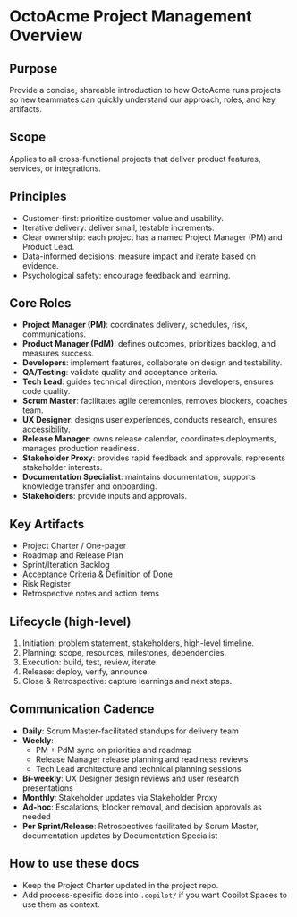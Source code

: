 # OctoAcme Project Management Overview

## Purpose
Provide a concise, shareable introduction to how OctoAcme runs projects so new teammates can quickly understand our approach, roles, and key artifacts.

## Scope
Applies to all cross-functional projects that deliver product features, services, or integrations.

## Principles
- Customer-first: prioritize customer value and usability.
- Iterative delivery: deliver small, testable increments.
- Clear ownership: each project has a named Project Manager (PM) and Product Lead.
- Data-informed decisions: measure impact and iterate based on evidence.
- Psychological safety: encourage feedback and learning.

## Core Roles
- **Project Manager (PM)**: coordinates delivery, schedules, risk, communications.
- **Product Manager (PdM)**: defines outcomes, prioritizes backlog, and measures success.
- **Developers**: implement features, collaborate on design and testability.
- **QA/Testing**: validate quality and acceptance criteria.
- **Tech Lead**: guides technical direction, mentors developers, ensures code quality.
- **Scrum Master**: facilitates agile ceremonies, removes blockers, coaches team.
- **UX Designer**: designs user experiences, conducts research, ensures accessibility.
- **Release Manager**: owns release calendar, coordinates deployments, manages production readiness.
- **Stakeholder Proxy**: provides rapid feedback and approvals, represents stakeholder interests.
- **Documentation Specialist**: maintains documentation, supports knowledge transfer and onboarding.
- **Stakeholders**: provide inputs and approvals.

## Key Artifacts
- Project Charter / One-pager
- Roadmap and Release Plan
- Sprint/Iteration Backlog
- Acceptance Criteria & Definition of Done
- Risk Register
- Retrospective notes and action items

## Lifecycle (high-level)
1. Initiation: problem statement, stakeholders, high-level timeline.
2. Planning: scope, resources, milestones, dependencies.
3. Execution: build, test, review, iterate.
4. Release: deploy, verify, announce.
5. Close & Retrospective: capture learnings and next steps.

## Communication Cadence
- **Daily**: Scrum Master-facilitated standups for delivery team
- **Weekly**: 
  - PM + PdM sync on priorities and roadmap
  - Release Manager release planning and readiness reviews
  - Tech Lead architecture and technical planning sessions
- **Bi-weekly**: UX Designer design reviews and user research presentations
- **Monthly**: Stakeholder updates via Stakeholder Proxy
- **Ad-hoc**: Escalations, blocker removal, and decision approvals as needed
- **Per Sprint/Release**: Retrospectives facilitated by Scrum Master, documentation updates by Documentation Specialist

## How to use these docs
- Keep the Project Charter updated in the project repo.
- Add process-specific docs into `.copilot/` if you want Copilot Spaces to use them as context.
